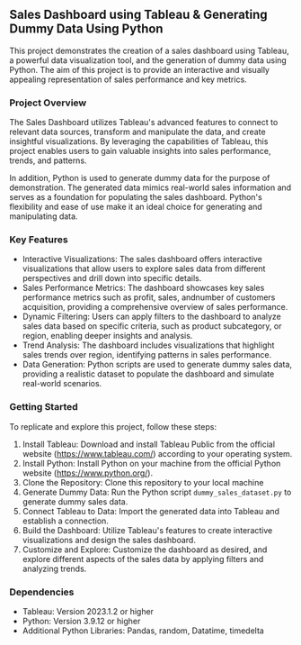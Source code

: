 ## Sales Dashboard using Tableau & Generating Dummy Data Using Python

This project demonstrates the creation of a sales dashboard using Tableau, a powerful data visualization tool, and the generation of dummy data using Python. The aim of this project is to provide an interactive and visually appealing representation of sales performance and key metrics.


### Project Overview
The Sales Dashboard utilizes Tableau's advanced features to connect to relevant data sources, transform and manipulate the data, and create insightful visualizations. By leveraging the capabilities of Tableau, this project enables users to gain valuable insights into sales performance, trends, and patterns.

In addition, Python is used to generate dummy data for the purpose of demonstration. The generated data mimics real-world sales information and serves as a foundation for populating the sales dashboard. Python's flexibility and ease of use make it an ideal choice for generating and manipulating data.

### Key Features
- Interactive Visualizations: The sales dashboard offers interactive visualizations that allow users to explore sales data from different perspectives and drill down into specific details.
- Sales Performance Metrics: The dashboard showcases key sales performance metrics such as profit, sales, andnumber of customers acquisition, providing a comprehensive overview of sales performance.
- Dynamic Filtering: Users can apply filters to the dashboard to analyze sales data based on specific criteria, such as product subcategory, or region, enabling deeper insights and analysis.
- Trend Analysis: The dashboard includes visualizations that highlight sales trends over region, identifying patterns in sales performance.
- Data Generation: Python scripts are used to generate dummy sales data, providing a realistic dataset to populate the dashboard and simulate real-world scenarios.


### Getting Started
To replicate and explore this project, follow these steps:
1. Install Tableau: Download and install Tableau Public from the official website (https://www.tableau.com/) according to your operating system.
2. Install Python: Install Python on your machine from the official Python website (https://www.python.org/).
3. Clone the Repository: Clone this repository to your local machine 
4. Generate Dummy Data: Run the Python script `dummy_sales_dataset.py` to generate dummy sales data.
5. Connect Tableau to Data: Import the generated data into Tableau and establish a connection.
6. Build the Dashboard: Utilize Tableau's features to create interactive visualizations and design the sales dashboard.
7. Customize and Explore: Customize the dashboard as desired, and explore different aspects of the sales data by applying filters and analyzing trends.

### Dependencies
- Tableau: Version 2023.1.2 or higher
- Python: Version 3.9.12 or higher
- Additional Python Libraries: Pandas, random, Datatime, timedelta


